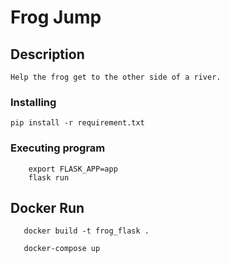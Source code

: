 # Frog Jump


## Description
    Help the frog get to the other side of a river.

### Installing

```
pip install -r requirement.txt

```

### Executing program


```
    export FLASK_APP=app
    flask run
```

## Docker Run


```
   docker build -t frog_flask .
```

```
   docker-compose up
```

